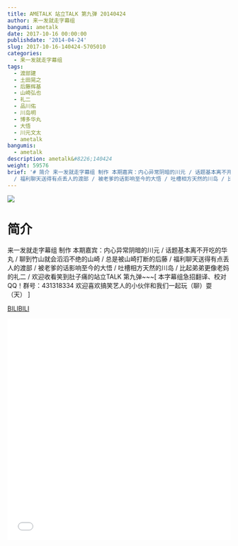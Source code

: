 ```yaml
---
title: AMETALK 站立TALK 第九弹 20140424
author: 来一发就走字幕组
bangumi: ametalk
date: 2017-10-16 00:00:00
publishdate: '2014-04-24'
slug: 2017-10-16-140424-5705010
categories:
  - 来一发就走字幕组
tags:
  - 渡部建
  - 土田晃之
  - 后藤辉基
  - 山崎弘也
  - 礼二
  - 品川佑
  - 川岛明
  - 博多华丸
  - 大悟
  - 川元文太
  - ametalk
bangumis:
  - ametalk
description: ametalk&#8226;140424
weight: 59576
brief: '# 简介 来一发就走字幕组 制作 本期嘉宾：内心异常阴暗的川元 / 话题基本离不开吃的华丸 / 聊到竹山就会滔滔不绝的山崎 / 总是被山崎打断的后藤
  / 福利聊天送得有点丢人的渡部 / 被老爹的话影响至今的大悟 / 吐槽相方天然的川岛 / 比起弟弟更像老妈的礼二 / 欢迎收看笑到肚子痛的站立TALK 第九弹~~~'
---
```


![](https://i.imgur.com/H2Vz2QP.jpg)

# 简介  
来一发就走字幕组 制作 本期嘉宾：内心异常阴暗的川元 / 话题基本离不开吃的华丸 / 
聊到竹山就会滔滔不绝的山崎 / 总是被山崎打断的后藤 / 福利聊天送得有点丢人的渡部 / 被老爹的话影响至今的大悟 / 吐槽相方天然的川岛 / 比起弟弟更像老妈的礼二 / 欢迎收看笑到肚子痛的站立TALK 第九弹~~~[ 本字幕组急招翻译、校对QQ！群号：431318334  欢迎喜欢搞笑艺人的小伙伴和我们一起玩（聊）耍（天） ]

  [BILIBILI](https://www.bilibili.com/video/av5705010/)


<div class="vcontainer">  <iframe class='video' src="//www.bilibili.com/blackboard/player.html?aid=5705010" width="100%" height="500" frameborder="0" allowfullscreen="allowfullscreen"></iframe></div>

